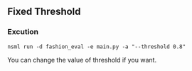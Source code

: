 ## Fixed Threshold

### Excution

```
nsml run -d fashion_eval -e main.py -a "--threshold 0.8"
```

You can change the value of threshold if you want.
